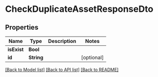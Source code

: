 # CheckDuplicateAssetResponseDto

## Properties
Name | Type | Description | Notes
------------ | ------------- | ------------- | -------------
**isExist** | **Bool** |  | 
**id** | **String** |  | [optional] 

[[Back to Model list]](../README.md#documentation-for-models) [[Back to API list]](../README.md#documentation-for-api-endpoints) [[Back to README]](../README.md)


